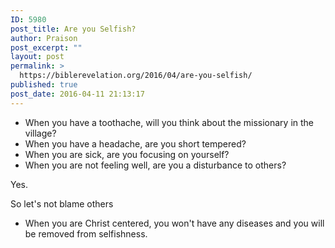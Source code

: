```yaml
---
ID: 5980
post_title: Are you Selfish?
author: Praison
post_excerpt: ""
layout: post
permalink: >
  https://biblerevelation.org/2016/04/are-you-selfish/
published: true
post_date: 2016-04-11 21:13:17
---
```

<ul>
	<li>When you have a toothache, will you think about the missionary in the village?</li>
	<li>When you have a headache, are you short tempered?</li>
	<li>When you are sick, are you focusing on yourself?</li>
	<li>When you are not feeling well, are you a disturbance to others?</li>
</ul>
Yes.

So let's not blame others
<ul>
	<li>When you are Christ centered, you won't have any diseases and you will be removed from selfishness.</li>
</ul>
&nbsp;